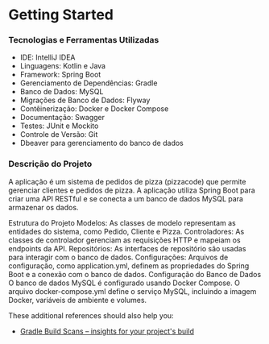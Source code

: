 # Getting Started

### Tecnologias e Ferramentas Utilizadas


- IDE: IntelliJ IDEA
- Linguagens: Kotlin e Java
- Framework: Spring Boot
- Gerenciamento de Dependências: Gradle
- Banco de Dados: MySQL
- Migrações de Banco de Dados: Flyway
- Contêinerização: Docker e Docker Compose
- Documentação: Swagger
- Testes: JUnit e Mockito
- Controle de Versão: Git
- Dbeaver para gerenciamento do banco de dados


### Descrição do Projeto
A aplicação é um sistema de pedidos de pizza (pizzacode) que permite gerenciar clientes e pedidos de pizza. A aplicação utiliza Spring Boot para criar uma API RESTful e se conecta a um banco de dados MySQL para armazenar os dados.


Estrutura do Projeto
Modelos: As classes de modelo representam as entidades do sistema, como Pedido, Cliente e Pizza.
Controladores: As classes de controlador gerenciam as requisições HTTP e mapeiam os endpoints da API.
Repositórios: As interfaces de repositório são usadas para interagir com o banco de dados.
Configurações: Arquivos de configuração, como application.yml, definem as propriedades do Spring Boot e a conexão com o banco de dados.
Configuração do Banco de Dados
O banco de dados MySQL é configurado usando Docker Compose. O arquivo docker-compose.yml define o serviço MySQL, incluindo a imagem Docker, variáveis de ambiente e volumes.

These additional references should also help you:

* [Gradle Build Scans – insights for your project's build](https://scans.gradle.com#gradle)

